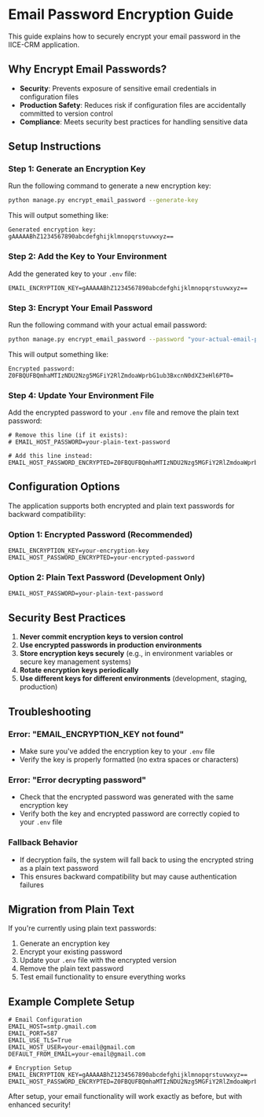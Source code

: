 # Email Password Encryption Guide

This guide explains how to securely encrypt your email password in the IICE-CRM application.

## Why Encrypt Email Passwords?

- **Security**: Prevents exposure of sensitive email credentials in configuration files
- **Production Safety**: Reduces risk if configuration files are accidentally committed to version control
- **Compliance**: Meets security best practices for handling sensitive data

## Setup Instructions

### Step 1: Generate an Encryption Key

Run the following command to generate a new encryption key:

```bash
python manage.py encrypt_email_password --generate-key
```

This will output something like:
```
Generated encryption key: gAAAAABhZ1234567890abcdefghijklmnopqrstuvwxyz==
```

### Step 2: Add the Key to Your Environment

Add the generated key to your `.env` file:

```env
EMAIL_ENCRYPTION_KEY=gAAAAABhZ1234567890abcdefghijklmnopqrstuvwxyz==
```

### Step 3: Encrypt Your Email Password

Run the following command with your actual email password:

```bash
python manage.py encrypt_email_password --password "your-actual-email-password"
```

This will output something like:
```
Encrypted password: Z0FBQUFBQmhaMTIzNDU2Nzg5MGFiY2RlZmdoaWprbG1ub3BxcnN0dXZ3eHl6PT0=
```

### Step 4: Update Your Environment File

Add the encrypted password to your `.env` file and remove the plain text password:

```env
# Remove this line (if it exists):
# EMAIL_HOST_PASSWORD=your-plain-text-password

# Add this line instead:
EMAIL_HOST_PASSWORD_ENCRYPTED=Z0FBQUFBQmhaMTIzNDU2Nzg5MGFiY2RlZmdoaWprbG1ub3BxcnN0dXZ3eHl6PT0=
```

## Configuration Options

The application supports both encrypted and plain text passwords for backward compatibility:

### Option 1: Encrypted Password (Recommended)
```env
EMAIL_ENCRYPTION_KEY=your-encryption-key
EMAIL_HOST_PASSWORD_ENCRYPTED=your-encrypted-password
```

### Option 2: Plain Text Password (Development Only)
```env
EMAIL_HOST_PASSWORD=your-plain-text-password
```

## Security Best Practices

1. **Never commit encryption keys to version control**
2. **Use encrypted passwords in production environments**
3. **Store encryption keys securely** (e.g., in environment variables or secure key management systems)
4. **Rotate encryption keys periodically**
5. **Use different keys for different environments** (development, staging, production)

## Troubleshooting

### Error: "EMAIL_ENCRYPTION_KEY not found"
- Make sure you've added the encryption key to your `.env` file
- Verify the key is properly formatted (no extra spaces or characters)

### Error: "Error decrypting password"
- Check that the encrypted password was generated with the same encryption key
- Verify both the key and encrypted password are correctly copied to your `.env` file

### Fallback Behavior
- If decryption fails, the system will fall back to using the encrypted string as a plain text password
- This ensures backward compatibility but may cause authentication failures

## Migration from Plain Text

If you're currently using plain text passwords:

1. Generate an encryption key
2. Encrypt your existing password
3. Update your `.env` file with the encrypted version
4. Remove the plain text password
5. Test email functionality to ensure everything works

## Example Complete Setup

```env
# Email Configuration
EMAIL_HOST=smtp.gmail.com
EMAIL_PORT=587
EMAIL_USE_TLS=True
EMAIL_HOST_USER=your-email@gmail.com
DEFAULT_FROM_EMAIL=your-email@gmail.com

# Encryption Setup
EMAIL_ENCRYPTION_KEY=gAAAAABhZ1234567890abcdefghijklmnopqrstuvwxyz==
EMAIL_HOST_PASSWORD_ENCRYPTED=Z0FBQUFBQmhaMTIzNDU2Nzg5MGFiY2RlZmdoaWprbG1ub3BxcnN0dXZ3eHl6PT0=
```

After setup, your email functionality will work exactly as before, but with enhanced security!